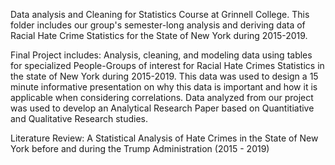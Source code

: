 Data analysis and Cleaning for Statistics Course at Grinnell College. This folder includes our group's semester-long analysis and deriving data of Racial Hate Crime Statistics for 
the State of New York during 2015-2019. 

Final Project includes: Analysis, cleaning, and modeling data using tables for specialized People-Groups of interest for Racial Hate Crimes Statistics in the state of New York during 2015-2019. This data was used to design a 15 minute informative presentation on why this data is important and how it is applicable when considering correlations. Data analyzed from our project was used to develop an Analytical Research Paper based on Quantitiative and Qualitative Research studies. 

Literature Review: A Statistical Analysis of Hate Crimes in the State of New York before and during the Trump Administration (2015 - 2019)

